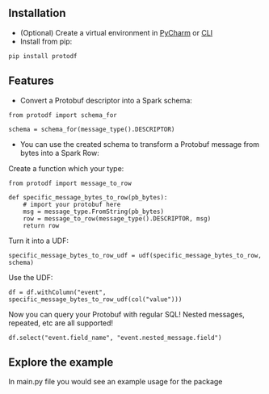 ## Installation
- (Optional) Create a virtual environment in [PyCharm](https://www.jetbrains.com/help/pycharm/creating-virtual-environment.html) or [CLI](https://packaging.python.org/guides/installing-using-pip-and-virtual-environments/#creating-a-virtual-environment) 
- Install from pip:
```
pip install protodf 
```

## Features

- Convert a Protobuf descriptor into a Spark schema:
```
from protodf import schema_for

schema = schema_for(message_type().DESCRIPTOR)
```
- You can use the created schema to transform a Protobuf message from bytes into a Spark Row:

Create a function which your type:

```
from protodf import message_to_row

def specific_message_bytes_to_row(pb_bytes):
    # import your protobuf here
    msg = message_type.FromString(pb_bytes)
    row = message_to_row(message_type().DESCRIPTOR, msg)
    return row
``` 

Turn it into a UDF:
    
```
specific_message_bytes_to_row_udf = udf(specific_message_bytes_to_row, schema)
```

Use the UDF:

```
df = df.withColumn("event", specific_message_bytes_to_row_udf(col("value")))
```

Now you can query your Protobuf with regular SQL! Nested messages, repeated, etc are all supported!

```
df.select("event.field_name", "event.nested_message.field")
```

## Explore the example

In main.py file you would see an example usage for the package 